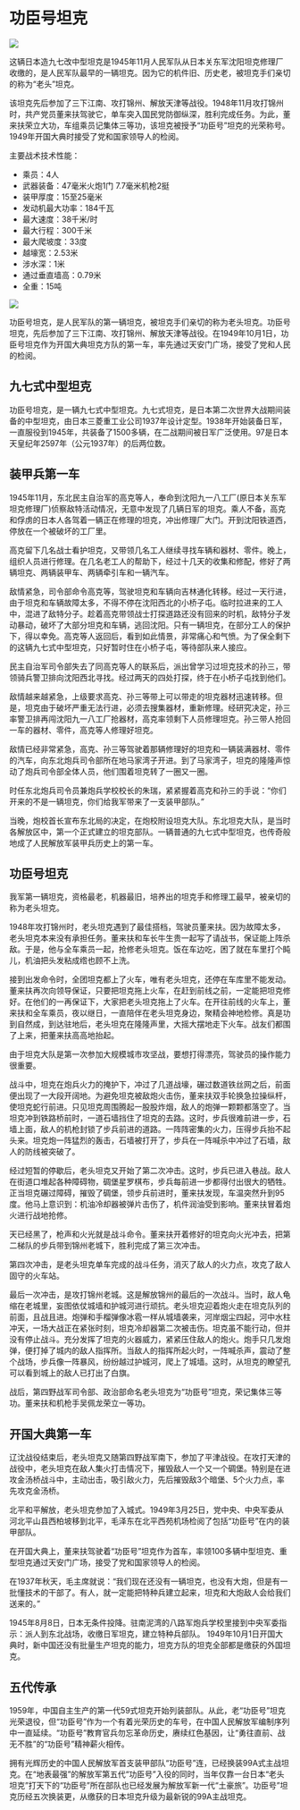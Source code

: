 # 功臣号坦克

![](./images/Hero-Tank-2.jpg)

这辆日本造九七改中型坦克是1945年11月人民军队从日本关东军沈阳坦克修理厂收缴的，是人民军队最早的一辆坦克。因为它的机件旧、历史老，被坦克手们亲切的称为“老头”坦克。

该坦克先后参加了三下江南、攻打锦州、解放天津等战役。1948年11月攻打锦州时，共产党员董来扶驾驶它，单车突入国民党防御纵深，胜利完成任务。为此，董来扶荣立大功，车组乘员记集体三等功，该坦克被授予“功臣号”坦克的光荣称号。1949年开国大典时接受了党和国家领导人的检阅。

主要战术技术性能：

- 乘员：4人
- 武器装备：47毫米火炮1门  7.7毫米机枪2挺
- 装甲厚度：15至25毫米
- 发动机最大功率：184千瓦
- 最大速度：38千米/时
- 最大行程：300千米
- 最大爬坡度：33度
- 越壕宽：2.53米
- 涉水深：1米
- 通过垂直墙高：0.79米
- 全重：15吨

![](./images/Hero-Tank-1.jpg)

功臣号坦克，是人民军队的第一辆坦克，被坦克手们亲切的称为老头坦克。功臣号坦克，先后参加了三下江南、攻打锦州、解放天津等战役。在1949年10月1日，功臣号坦克作为开国大典坦克方队的第一车，率先通过天安门广场，接受了党和人民的检阅。

## 九七式中型坦克

功臣号坦克，是一辆九七式中型坦克。九七式坦克，是日本第二次世界大战期间装备的中型坦克，由日本三菱重工业公司1937年设计定型。1938年开始装备日军，一直服役到1945年，共装备了1500多辆，在二战期间被日军广泛使用。97是日本天皇纪年2597年（公元1937年）的后两位数。

## 装甲兵第一车

1945年11月，东北民主自治军的高克等人，奉命到沈阳九一八工厂(原日本关东军坦克修理厂)侦察敌特活动情况，无意中发现了几辆日军的坦克。乘人不备，高克和俘虏的日本人各驾着一辆正在修理的坦克，冲出修理厂大门。开到沈阳铁道西，停放在一个被破坏的工厂里。

高克留下几名战士看护坦克，又带领几名工人继续寻找车辆和器材、零件。晚上，组织人员进行修理。在几名老工人的帮助下，经过十几天的收集和修配，修好了两辆坦克、两辆装甲车、两辆牵引车和一辆汽车。

敌情紧急，司令部命令高克等，驾驶坦克和车辆向吉林通化转移。经过一天行进，由于坦克和车辆故障太多，不得不停在沈阳西北的小桥子屯。临时拉进来的工人中，混进了敌特分子。趁着高克带领战士打探道路还没有回来的时机，敌特分子发动暴动，破坏了大部分坦克和车辆，逃回沈阳。只有一辆坦克，在部分工人的保护下，得以幸免。高克等人返回后，看到如此情景，非常痛心和气愤。为了保全剩下的这辆九七式中型坦克，只好暂时住在小桥子屯，等待部队来人接应。

民主自治军司令部失去了同高克等人的联系后，派出曾学习过坦克技术的孙三，带领骑兵警卫排向沈阳西北寻找。经过两天的四处打探，终于在小桥子屯找到他们。

敌情越来越紧急，上级要求高克、孙三等带上可以带走的坦克器材迅速转移。但是，坦克由于破坏严重无法行进，必须去搜集器材，重新修理。经研究决定，孙三率警卫排再闯沈阳九一八工厂抢器材，高克率领剩下人员修理坦克。孙三带人抢回一车的器材、零件，高克等人修理好坦克。

敌情已经非常紧急，高克、孙三等驾驶着那辆修理好的坦克和一辆装满器材、零件的汽车，向东北炮兵司令部所在地马家湾子开进。到了马家湾子，坦克的隆隆声惊动了炮兵司令部全体人员，他们围着坦克转了一圈又一圈。

时任东北炮兵司令员兼炮兵学校校长的朱瑞，紧紧握着高克和孙三的手说：“你们开来的不是一辆坦克，你们给我军带来了一支装甲部队。”

当晚，炮校首长宣布东北局的决定，在炮校附设坦克大队。东北坦克大队，是当时各解放区中，第一个正式建立的坦克部队。一辆普通的九七式中型坦克，也传奇般地成了人民解放军装甲兵历史上的第一车。

## 功臣号坦克

我军第一辆坦克，资格最老，机器最旧，培养出的坦克手和修理工最早，被亲切的称为老头坦克。

1948年攻打锦州时，老头坦克遇到了最佳搭档，驾驶员董来扶。因为故障太多，老头坦克本来没有承担任务。董来扶和车长牛生贵一起写了请战书，保证能上阵杀敌。于是，他与全车乘员一起，抢修老头坦克。饭在车边吃，困了就在车里打个盹儿，机油把头发粘成绺也顾不上洗。

接到出发命令时，全团坦克都上了火车，唯有老头坦克，还停在车库里不能发动。董来扶再次向领导保证，只要把坦克拖上火车，在赶到前线之前，一定能把坦克修好。在他们的一再保证下，大家把老头坦克拖上了火车。在开往前线的火车上，董来扶和全车乘员，夜以继日，一直陪伴在老头坦克身边，聚精会神地检修。真是功到自然成，到达驻地后，老头坦克在隆隆声里，大摇大摆地走下火车。战友们都围了上来，把董来扶高高地抬起。

由于坦克大队是第一次参加大规模城市攻坚战，要想打得漂亮，驾驶员的操作能力很重要。

战斗中，坦克在炮兵火力的掩护下，冲过了几道战壕，碾过数道铁丝网之后，前面便出现了一大段开阔地。为避免坦克被敌炮火击伤，董来扶双手轮换急拉操纵杆，使坦克蛇行前进。只见坦克周围腾起一股股炸烟，敌人的炮弹一颗颗都落空了。当坦克冲到铁路桥前时，一道石墙挡住了坦克的去路。这时，步兵很难前进一步，石墙上面，敌人的机枪封锁了步兵前进的道路。一阵阵密集的火力，压得步兵抬不起头来。坦克炮一阵猛烈的轰击，石墙被打开了，步兵在一阵喊杀中冲过了石墙，敌人的防线被突破了。

经过短暂的停歇后，老头坦克又开始了第二次冲击。这时，步兵已进入巷战。敌人在街道口堆起各种障碍物，碉堡星罗棋布，步兵每前进一步都得付出很大的牺牲。正当坦克碾过障碍，摧毁了碉堡，领步兵前进时，董来扶发现，车温突然升到95度。他马上意识到：机油冷却器被弹片击伤了，机件润油受到影响。董来扶冒着炮火进行战地抢修。

天已经黑了，枪声和火光就是战斗命令。董来扶开着修好的坦克向火光冲去，把第二梯队的步兵带到锦州老城下，胜利完成了第三次冲击。

第四次冲击，是老头坦克单车完成的战斗任务，消灭了敌人的火力点，攻克了敌人固守的火车站。

最后一次冲击，是攻打锦州老城。这是解放锦州的最后的一次战斗。当时，敌人龟缩在老城里，妄图依仗城墙和护城河进行顽抗。老头坦克迎着炮火走在坦克队列的前面，且战且进。炮弹和手榴弹像冰雹一样从城墙袭来，河岸烟尘四起，河中水柱冲天，一场大战正在紧张时刻，坦克冷却器第二次被击伤。坦克虽不能行动，但并没有停止战斗。充分发挥了坦克的火器威力，紧紧压住敌人的炮火。炮手只几发炮弹，便打掉了城内的敌人指挥所。当敌人的指挥所起火时，一阵喊杀声，震动了整个战场，步兵像一阵暴风，纷纷越过护城河，爬上了城墙。这时，从坦克的瞭望孔可以看到城上的敌人已打出了白旗。

战后，第四野战军司令部、政治部命名老头坦克为“功臣号”坦克，荣记集体三等功。董来扶和机枪手吴佩龙荣立一等功。

## 开国大典第一车

辽沈战役结束后，老头坦克又随第四野战军南下，参加了平津战役。在攻打天津的战役中，老头坦克在敌人集火打击情况下，摧毁敌人一个又一个碉堡。特别是在进攻金汤桥战斗中，主动出击，吸引敌火力，先后摧毁敌3个暗堡、5个火力点，率先攻克金汤桥。

北平和平解放，老头坦克参加了入城式。1949年3月25日，党中央、中央军委从河北平山县西柏坡移到北平，毛泽东在北平西苑机场检阅了包括“功臣号”在内的装甲部队。

在开国大典上，董来扶驾驶着“功臣号”坦克作为首车，率领100多辆中型坦克、重型坦克通过天安门广场，接受了党和国家领导人的检阅。

在1937年秋天，毛主席就说：“我们现在还没有一辆坦克，也没有大炮，但是有一批懂技术的干部了。有人，就一定能把特种兵建立起来，坦克和大炮敌人会给我们送来的。”

1945年8月8日，日本无条件投降。驻南泥湾的八路军炮兵学校里接到中央军委指示：派人到东北战场，收缴日军坦克，建立特种兵部队。
1949年10月1日开国大典时，新中国还没有批量生产坦克的能力，坦克方队的坦克全部都是缴获的外国坦克。

## 五代传承

1959年，中国自主生产的第一代59式坦克开始列装部队。从此，老“功臣号”坦克光荣退役，但“功臣号”作为一个有着光荣历史的车号，在中国人民解放军编制序列中一直延续。“功臣号”教育官兵勿忘革命历史，赓续红色基因，让“勇往直前、战无不胜”的“功臣号”精神薪火相传。

拥有光辉历史的中国人民解放军首支装甲部队“功臣号”连，已经换装99A式主战坦克。在“地表最强”的解放军第五代“功臣号”入役的同时，当年仅靠一台日本“老头坦克”打天下的“功臣号”所在部队也已经发展为解放军新一代“土豪旅”。功臣号”坦克历经五次换装更，从缴获的日本坦克升级为最新锐的99A主战坦克。